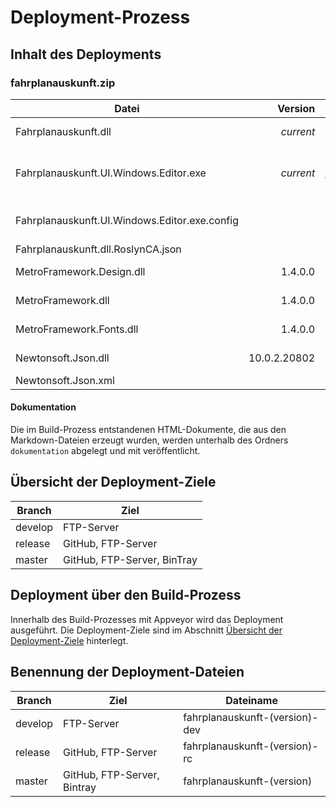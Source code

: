 # Deployment-Prozess

## Inhalt des Deployments

### fahrplanauskunft.zip

| Datei | Version | Beschreibung |
|---|---:|---|
| Fahrplanauskunft.dll | *current* | Bibliothek für die Fahrplanauskunft |
| Fahrplanauskunft.UI.Windows.Editor.exe | *current* | Der Bearbeitungseditor für die Fahrplanauskunft |
| Fahrplanauskunft.UI.Windows.Editor.exe.config | | Konfig-Datei für den Bearbeitungseditor |
| Fahrplanauskunft.dll.RoslynCA.json | | |
| MetroFramework.Design.dll | 1.4.0.0 | NuGet-Paket von MetroModernUI |
| MetroFramework.dll | 1.4.0.0 | NuGet-Paket von MetroModernUI |
| MetroFramework.Fonts.dll | 1.4.0.0 | NuGet-Paket von MetroModernUI |
| Newtonsoft.Json.dll | 10.0.2.20802 | NuGet-Paket von Newotonsoft.Json |
| Newtonsoft.Json.xml | | |

#### Dokumentation

Die im Build-Prozess entstandenen HTML-Dokumente, die aus den Markdown-Dateien erzeugt wurden, werden unterhalb des Ordners `dokumentation` abgelegt und mit veröffentlicht.

## Übersicht der Deployment-Ziele

| Branch | Ziel |
|---|---|
| develop | FTP-Server |
| release | GitHub, FTP-Server |
| master | GitHub, FTP-Server, BinTray |

## Deployment über den Build-Prozess

Innerhalb des Build-Prozesses mit Appveyor wird das Deployment ausgeführt. Die Deployment-Ziele sind im Abschnitt [Übersicht der Deployment-Ziele](#übersicht-der-deployment-ziele) hinterlegt.

## Benennung der Deployment-Dateien

| Branch | Ziel | Dateiname |
|---|---|---|
| develop | FTP-Server | fahrplanauskunft-(version)-dev |
| release | GitHub, FTP-Server | fahrplanauskunft-(version)-rc |
| master | GitHub, FTP-Server, Bintray | fahrplanauskunft-(version) |